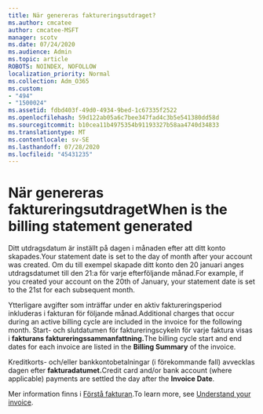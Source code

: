 ```yaml
---
title: När genereras faktureringsutdraget?
ms.author: cmcatee
author: cmcatee-MSFT
manager: scotv
ms.date: 07/24/2020
ms.audience: Admin
ms.topic: article
ROBOTS: NOINDEX, NOFOLLOW
localization_priority: Normal
ms.collection: Adm_O365
ms.custom:
- "494"
- "1500024"
ms.assetid: fdbd403f-49d0-4934-9bed-1c67335f2522
ms.openlocfilehash: 59d122ab05a6c7bee347fad4c3b5e541380dd58d
ms.sourcegitcommit: b10cea11b4975354b91193327b58aa4740d34833
ms.translationtype: MT
ms.contentlocale: sv-SE
ms.lasthandoff: 07/28/2020
ms.locfileid: "45431235"
---
```

# <a name="when-is-the-billing-statement-generated"></a><span data-ttu-id="fd380-102">När genereras faktureringsutdraget</span><span class="sxs-lookup"><span data-stu-id="fd380-102">When is the billing statement generated</span></span>

<span data-ttu-id="fd380-103">Ditt utdragsdatum är inställt på dagen i månaden efter att ditt konto skapades.</span><span class="sxs-lookup"><span data-stu-id="fd380-103">Your statement date is set to the day of month after your account was created.</span></span> <span data-ttu-id="fd380-104">Om du till exempel skapade ditt konto den 20 januari anges utdragsdatumet till den 21:a för varje efterföljande månad.</span><span class="sxs-lookup"><span data-stu-id="fd380-104">For example, if you created your account on the 20th of January, your statement date is set to the 21st for each subsequent month.</span></span>

<span data-ttu-id="fd380-105">Ytterligare avgifter som inträffar under en aktiv faktureringsperiod inkluderas i fakturan för följande månad.</span><span class="sxs-lookup"><span data-stu-id="fd380-105">Additional charges that occur during an active billing cycle are included in the invoice for the following month.</span></span> <span data-ttu-id="fd380-106">Start- och slutdatumen för faktureringscykeln för varje faktura visas i **fakturans faktureringssammanfattning.**</span><span class="sxs-lookup"><span data-stu-id="fd380-106">The billing cycle start and end dates for each invoice are listed in the **Billing Summary** of the invoice.</span></span>

<span data-ttu-id="fd380-107">Kreditkorts- och/eller bankkontobetalningar (i förekommande fall) avvecklas dagen efter **fakturadatumet.**</span><span class="sxs-lookup"><span data-stu-id="fd380-107">Credit card and/or bank account (where applicable) payments are settled the day after the **Invoice Date**.</span></span>
  
<span data-ttu-id="fd380-108">Mer information finns i [Förstå fakturan](https://docs.microsoft.com/microsoft-365/commerce/billing-and-payments/understand-your-invoice2).</span><span class="sxs-lookup"><span data-stu-id="fd380-108">To learn more, see [Understand your invoice](https://docs.microsoft.com/microsoft-365/commerce/billing-and-payments/understand-your-invoice2).</span></span>